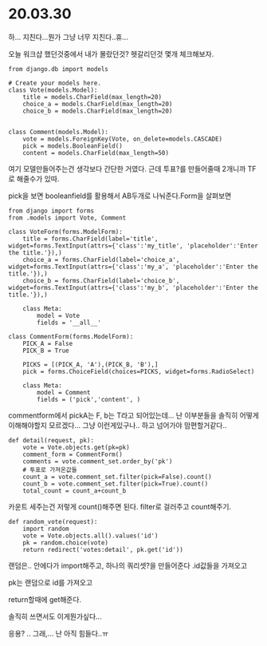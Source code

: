 # 20.03.30

하... 지친다...뭔가 그냥 너무 지친다..휴...

오늘 워크샵 했던것중에서 내가 몰랐던것? 헷갈리던것 몇개 체크해보자.



```
from django.db import models

# Create your models here.
class Vote(models.Model):
    title = models.CharField(max_length=20)
    choice_a = models.CharField(max_length=20)
    choice_b = models.CharField(max_length=20)


class Comment(models.Model):
    vote = models.ForeignKey(Vote, on_delete=models.CASCADE)
    pick = models.BooleanField()
    content = models.CharField(max_length=50)
```

여기 모델만들어주는건 생각보다 간단한 거였다. 근데 투표?를 만들어줄때 2개니까 TF로 해줄수가 있따.

pick을 보면 booleanfield를 활용해서 AB두개로 나눠준다.Form을 살펴보면

```
from django import forms
from .models import Vote, Comment

class VoteForm(forms.ModelForm):
    title = forms.CharField(label='title', widget=forms.TextInput(attrs={'class':'my_title', 'placeholder':'Enter the title.'}),)
    choice_a = forms.CharField(label='choice_a', widget=forms.TextInput(attrs={'class':'my_a', 'placeholder':'Enter the title.'}),)
    choice_b = forms.CharField(label='choice_b', widget=forms.TextInput(attrs={'class':'my_b', 'placeholder':'Enter the title.'}),)

    class Meta:
        model = Vote
        fields = '__all__'

class CommentForm(forms.ModelForm):
    PICK_A = False
    PICK_B = True
    
    PICKS = [(PICK_A, 'A'),(PICK_B, 'B'),]
    pick = forms.ChoiceField(choices=PICKS, widget=forms.RadioSelect)

    class Meta:
        model = Comment
        fields = ('pick','content', )
```

commentform에서 pickA는 F, b는 T라고 되어있는데... 난 이부분들을 솔직히 어떻게 이해해야할지 모르겠다... 그냥 이런게있구나.. 하고 넘어가야 맘편할거같다..

```
def detail(request, pk):
    vote = Vote.objects.get(pk=pk)
    comment_form = CommentForm()
    comments = vote.comment_set.order_by('pk')
    # 투표로 가져온값들
    count_a = vote.comment_set.filter(pick=False).count()
    count_b = vote.comment_set.filter(pick=True).count()
    total_count = count_a+count_b
```

카운트 세주는건 저렇게 count()해주면 된다. filter로 걸러주고 count해주기.

```
def random_vote(request):
    import random
    vote = Vote.objects.all().values('id')
    pk = random.choice(vote)
    return redirect('votes:detail', pk.get('id'))
```

랜덤은.. 안에다가 import해주고, 하나의 쿼리셋?을 만들어준다 .id값들을 가져오고

pk는 랜덤으로 id를 가져오고

return할때에 get해준다.



솔직히 쓰면서도 이게뭔가싶다...

응용? .. 그래,... 난 아직 힘들다..ㅠ